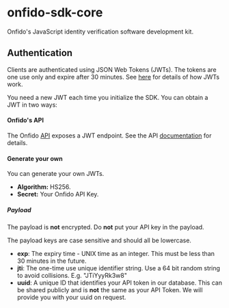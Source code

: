# onfido-sdk-core

Onfido's JavaScript identity verification software development kit.

## Authentication

Clients are authenticated using JSON Web Tokens (JWTs). The tokens are one use only and expire after 30 minutes. See [here](https://jwt.io/) for details of how JWTs work.

You need a new JWT each time you initialize the SDK. You can obtain a JWT in two ways:

#### Onfido's API

The Onfido [API](https://onfido.com/documentation) exposes a JWT endpoint. See the API [documentation](https://onfido.com/documentation) for details. 

#### Generate your own

You can generate your own JWTs.

- **Algorithm:** HS256.
- **Secret:** Your Onfido API Key.

##### Payload

The payload is **not** encrypted. Do **not** put your API key in the payload.

The payload keys are case sensitive and should all be lowercase.

- **exp**: The expiry time - UNIX time as an integer. This must be less than 30 minutes in the future.
- **jti**: The one-time use unique identifier string. Use a 64 bit random string to avoid collisions. E.g. "JTiYyyRk3w8"
- **uuid**: A unique ID that identifies your API token in our database. This can be shared publicly and is **not** the same as your API Token. We will provide you with your uuid on request.
